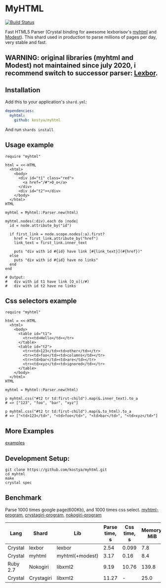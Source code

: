 # MyHTML

[![Build Status](https://github.com/kostya/myhtml/actions/workflows/ci.yml/badge.svg)](https://github.com/kostya/myhtml/actions/workflows/ci.yml?query=branch%3Amaster+event%3Apush)

Fast HTML5 Parser (Crystal binding for awesome lexborisov's [myhtml](https://github.com/lexborisov/myhtml) and [Modest](https://github.com/lexborisov/Modest)). This shard used in production to parse millions of pages per day, very stable and fast.

## WARNING: original libraries (myhtml and Modest) not maintained since july 2020, i recommend switch to successor parser: [Lexbor](https://github.com/kostya/lexbor).

## Installation


Add this to your application's `shard.yml`:

```yaml
dependencies:
  myhtml:
    github: kostya/myhtml
```

And run `shards install`

## Usage example

```crystal
require "myhtml"

html = <<-HTML
  <html>
    <body>
      <div id="t1" class="red">
        <a href="/#">O_o</a>
      </div>
      <div id="t2"></div>
    </body>
  </html>
HTML

myhtml = Myhtml::Parser.new(html)

myhtml.nodes(:div).each do |node|
  id = node.attribute_by("id")

  if first_link = node.scope.nodes(:a).first?
    href = first_link.attribute_by("href")
    link_text = first_link.inner_text

    puts "div with id #{id} have link [#{link_text}](#{href})"
  else
    puts "div with id #{id} have no links"
  end
end

# Output:
#   div with id t1 have link [O_o](/#)
#   div with id t2 have no links
```

## Css selectors example

```crystal
require "myhtml"

html = <<-HTML
  <html>
    <body>
      <table id="t1">
        <tr><td>Hello</td></tr>
      </table>
      <table id="t2">
        <tr><td>123</td><td>other</td></tr>
        <tr><td>foo</td><td>columns</td></tr>
        <tr><td>bar</td><td>are</td></tr>
        <tr><td>xyz</td><td>ignored</td></tr>
      </table>
    </body>
  </html>
HTML

myhtml = Myhtml::Parser.new(html)

p myhtml.css("#t2 tr td:first-child").map(&.inner_text).to_a
# => ["123", "foo", "bar", "xyz"]

p myhtml.css("#t2 tr td:first-child").map(&.to_html).to_a
# => ["<td>123</td>", "<td>foo</td>", "<td>bar</td>", "<td>xyz</td>"]
```

## More Examples

[examples](https://github.com/kostya/myhtml/tree/master/examples)

## Development Setup:

```shell
git clone https://github.com/kostya/myhtml.git
cd myhtml
make
crystal spec
```

## Benchmark

Parse 1000 times google page(600Kb), and 1000 times css select. [myhtml-program](https://github.com/kostya/myhtml/tree/master/bench/test-myhtml.cr), [crystagiri-program](https://github.com/kostya/myhtml/tree/master/bench/test-libxml.cr), [nokogiri-program](https://github.com/kostya/myhtml/tree/master/bench/test-libxml.rb)

| Lang     | Shard      | Lib             | Parse time, s | Css time, s | Memory, MiB |
| -------- | ---------- | --------------- | ------------- | ----------- | ----------- |
| Crystal  | lexbor     | lexbor          | 2.54          | 0.099       | 7.8         |
| Crystal  | myhtml     | myhtml(+modest) | 3.17          | 0.16        | 8.4         |
| Ruby 2.7 | Nokogiri   | libxml2         | 9.19          | 10.76       | 139.8       |
| Crystal  | Crystagiri | libxml2         | 11.27         | -           | 25.0        |

